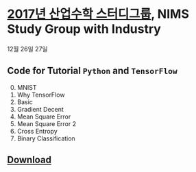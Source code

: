 # [2017년 산업수학 스터디그룹](http://sgi.icim.or.kr), NIMS Study Group with Industry

12월 26일 27일

## Code for Tutorial `Python` and `TensorFlow`

0. MNIST
1. Why TensorFlow
2. Basic
3. Gradient Decent
4. Mean Square Error
5. Mean Square Error 2
6. Cross Entropy
7. Binary Classification


## [Download](https://mjgim.icim.or.kr/data/study_group_2017.zip)
